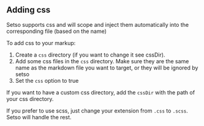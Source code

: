 ## Adding css

Setso supports css and will scope and inject them automatically into the corresponding file (based on the name)

To add css to your markup:

1. Create a `css` directory (if you want to change it see cssDir).
2. Add some css files in the `css` directory. Make sure they are the same name as the markdown file you want to target, or they will be ignored by setso
3. Set the `css` option to true

If you want to have a custom css directory, add the `cssDir` with the path of your css directory.

If you prefer to use scss, just change your extension from `.css` to `.scss`. Setso will handle the rest.
